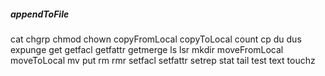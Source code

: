 ##### appendToFile
cat
chgrp
chmod
chown
copyFromLocal
copyToLocal
count
cp
du
dus
expunge
get
getfacl
getfattr
getmerge
ls
lsr
mkdir
moveFromLocal
moveToLocal
mv
put
rm
rmr
setfacl
setfattr
setrep
stat
tail
test
text
touchz
